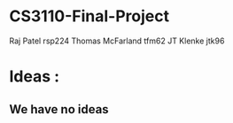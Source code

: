 # CS3110-Final-Project
Raj Patel rsp224
Thomas McFarland tfm62
JT Klenke jtk96

# Ideas :

## We have no ideas
